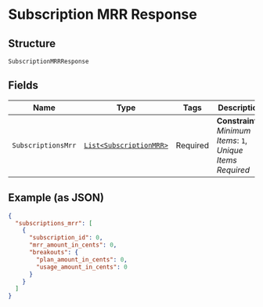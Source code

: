 
# Subscription MRR Response

## Structure

`SubscriptionMRRResponse`

## Fields

| Name | Type | Tags | Description |
|  --- | --- | --- | --- |
| `SubscriptionsMrr` | [`List<SubscriptionMRR>`](../../doc/models/subscription-mrr.md) | Required | **Constraints**: *Minimum Items*: `1`, *Unique Items Required* |

## Example (as JSON)

```json
{
  "subscriptions_mrr": [
    {
      "subscription_id": 0,
      "mrr_amount_in_cents": 0,
      "breakouts": {
        "plan_amount_in_cents": 0,
        "usage_amount_in_cents": 0
      }
    }
  ]
}
```

